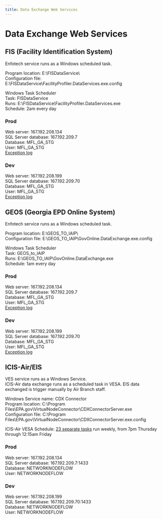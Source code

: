 ```yaml
---
title: Data Exchange Web Services
---
```


# Data Exchange Web Services

## FIS (Facility Identification System)

Enfotech service runs as a Windows scheduled task.

Program location: E:\FISDataService\  
Configuration file: E:\FISDataService\FacilityProfiler.DataServices.exe.config

Windows Task Scheduler  
Task: FISDataService  
Runs: E:\FISDataService\FacilityProfiler.DataServices.exe  
Schedule: 2am every day

### Prod

Web server: 167.192.208.134  
SQL Server database: 167.192.209.7  
    Database: MFL_GA_STG  
    User: MFL_GA_STG  
[Exception log](https://dx.gaepd.org/exception_log/FIS_ExceptionLog.txt)

### Dev

Web server: 167.192.208.199  
SQL Server database: 167.192.209.70  
    Database: MFL_GA_STG  
    User: MFL_GA_STG  
[Exception log](https://dev-dx.gaepd.org/exception_log/FIS_ExceptionLog.txt)

## GEOS (Georgia EPD Online System)

Enfotech service runs as a Windows scheduled task.

Program location: E:\GEOS_TO_IAIP\  
Configuration file: E:\GEOS_TO_IAIP\GovOnline.DataExchange.exe.config  

Windows Task Scheduler  
Task: GEOS_to_IAIP  
Runs: E:\GEOS_TO_IAIP\GovOnline.DataExchange.exe  
Schedule: 1am every day  

### Prod

Web server: 167.192.208.134  
SQL Server database: 167.192.209.7  
    Database: MFL_GA_STG  
    User: MFL_GA_STG  
[Exception log](https://dx.gaepd.org/exception_log/GEOS_ExceptionLog.txt)

### Dev

Web server: 167.192.208.199  
SQL Server database: 167.192.209.70  
    Database: MFL_GA_STG  
    User: MFL_GA_STG  
[Exception log](https://dev-dx.gaepd.org/exception_log/GEOS_ExceptionLog.txt)

## ICIS-Air/EIS

VES service runs as a Windows Service.  
ICIS-Air data exchange runs as a scheduled task in VESA. EIS data exchanged is trigger manually by Air Branch staff.

Windows Service name: CDX Connector  
Program location: C:\Program Files\EPA.gov\VirtualNodeConnector\CDXConnectorServer.exe  
Configuration file: C:\Program Files\EPA.gov\VirtualNodeConnector\CDXConnectorServer.exe.config  

ICIS-Air VESA Schedule: [23 separate tasks](https://bitbucket.org/gaepdit/icis-air-data-exchange/src/master/docs/VESA%20tasks%20in%20order.md) run weekly, from 7pm Thursday through 12:15am Friday

### Prod

Web server: 167.192.208.134  
SQL Server database: 167.192.209.7:1433  
    Database: NETWORKNODEFLOW  
    User: NETWORKNODEFLOW  

### Dev

Web server: 167.192.208.199  
SQL Server database: 167.192.209.70:1433  
    Database: NETWORKNODEFLOW  
    User: NETWORKNODEFLOW  
